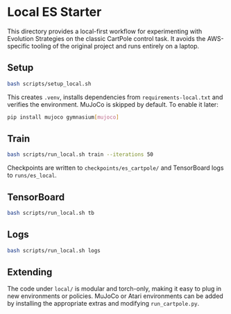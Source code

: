 # Local ES Starter

This directory provides a local-first workflow for experimenting with
Evolution Strategies on the classic CartPole control task.  It avoids the
AWS-specific tooling of the original project and runs entirely on a laptop.

## Setup

```bash
bash scripts/setup_local.sh
```

This creates `.venv`, installs dependencies from `requirements-local.txt` and
verifies the environment.  MuJoCo is skipped by default.  To enable it later:

```bash
pip install mujoco gymnasium[mujoco]
```

## Train

```bash
bash scripts/run_local.sh train --iterations 50
```

Checkpoints are written to `checkpoints/es_cartpole/` and TensorBoard logs to
`runs/es_local`.

## TensorBoard

```bash
bash scripts/run_local.sh tb
```

## Logs

```bash
bash scripts/run_local.sh logs
```

## Extending

The code under `local/` is modular and torch-only, making it easy to plug in new
environments or policies.  MuJoCo or Atari environments can be added by
installing the appropriate extras and modifying `run_cartpole.py`.

